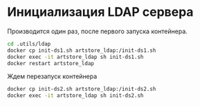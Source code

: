 # Инициализация LDAP сервера

Производится один раз, после первого запуска контейнера.

```sh
cd .utils/ldap
docker cp init-ds1.sh artstore_ldap:/init-ds1.sh
docker exec -it artstore_ldap sh init-ds1.sh
docker restart artstore_ldap
```

Ждем перезапуск контейнера

```sh
docker cp init-ds2.sh artstore_ldap:/init-ds2.sh
docker exec -it artstore_ldap sh init-ds2.sh
```

